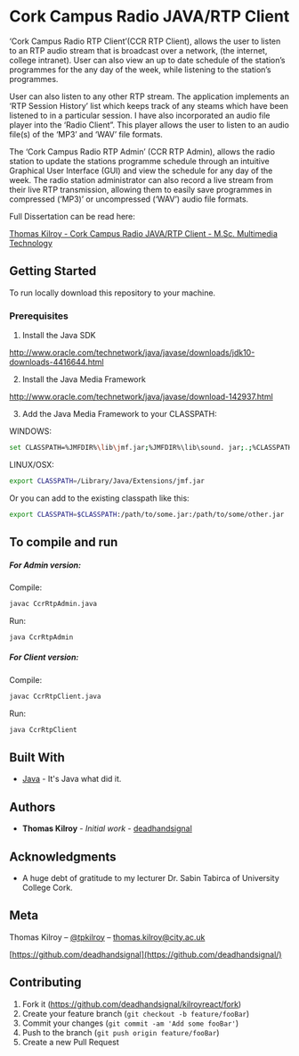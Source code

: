 #  Cork Campus Radio JAVA/RTP Client

‘Cork Campus Radio RTP Client’(CCR RTP Client), allows the user to listen to an RTP audio stream that is broadcast over a network, (the internet, college intranet). User can also view an up to date schedule of the station’s programmes for the any day of the week, while listening to the station’s programmes. 

User can also listen to any other RTP stream. The application implements an ‘RTP Session History’ list which keeps track of any steams which have been listened to in a particular session. I have also incorporated an audio file player into the ‘Radio Client”. This player allows the user to listen to an audio file(s) of the ‘MP3’ and ‘WAV’ file formats.

The ‘Cork Campus Radio RTP Admin’ (CCR RTP Admin), allows the radio station to update the stations programme schedule through an intuitive Graphical User Interface (GUI) and view the schedule for any day of the week. The radio station administrator can also record a live stream from their live RTP transmission, allowing them to easily save programmes in compressed (‘MP3)’ or uncompressed (‘WAV’) audio file formats. 

Full Dissertation can be read here:

[Thomas Kilroy - Cork Campus Radio JAVA/RTP Client - M.Sc. Multimedia Technology](https://docs.google.com/document/d/1ttyFScsTflYy3plaUvlpgWsAOaWQzgErXUCZEsxXGuI/edit?usp=sharing)

## Getting Started

To run locally download this repository to your machine. 

### Prerequisites

1. Install the Java SDK 

http://www.oracle.com/technetwork/java/javase/downloads/jdk10-downloads-4416644.html

2. Install the Java Media Framework 

http://www.oracle.com/technetwork/java/javase/download-142937.html

3. Add the Java Media Framework to your CLASSPATH:

WINDOWS:
 

```sh
set CLASSPATH=%JMFDIR%\lib\jmf.jar;%JMFDIR%\lib\sound. jar;.;%CLASSPATH%
```

LINUX/OSX:


```sh
export CLASSPATH=/Library/Java/Extensions/jmf.jar
```

Or you can add to the existing classpath like this:

```sh
export CLASSPATH=$CLASSPATH:/path/to/some.jar:/path/to/some/other.jar
```

## To compile and run

##### For Admin version:

Compile:
```sh
javac CcrRtpAdmin.java
```

Run:
```sh
java CcrRtpAdmin
```

##### For Client version:

Compile:
```sh
javac CcrRtpClient.java
```

Run:
```sh
java CcrRtpClient
```


## Built With

* [Java](http://www.oracle.com/technetwork/java/javase/downloads/index.html) - It's Java what did it. 


## Authors

* **Thomas Kilroy** - *Initial work* - [deadhandsignal](https://github.com/deadhandsignal)


## Acknowledgments

* A huge debt of gratitude to my lecturer Dr. Sabin Tabirca of University College Cork. 


## Meta
Thomas Kilroy – [@tpkilroy](https://twitter.com/tpkilroy) – thomas.kilroy@city.ac.uk

[https://github.com/deadhandsignal](https://github.com/deadhandsignal/)

## Contributing

1. Fork it (<https://github.com/deadhandsignal/kilroyreact/fork>)
2. Create your feature branch (`git checkout -b feature/fooBar`)
3. Commit your changes (`git commit -am 'Add some fooBar'`)
4. Push to the branch (`git push origin feature/fooBar`)
5. Create a new Pull Request

<!-- Markdown link & img dfn's -->
[dh-image]: https://i0.wp.com/www.deadhandsignal.com/wp-content/uploads/2017/12/cropped-Current2-1.png?w=1596
[dh-url]: https://github.com/deadhandsignal
[wiki]: https://github.com/deadhandsignal/kilroyreact/wiki
